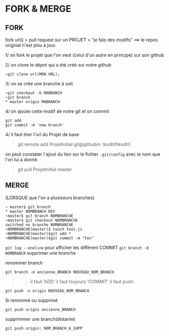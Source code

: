 # FORK & MERGE

FORK
---

fork url() > pull request sur un PROJET > "je fais des modifs"
==> le repos original n'est plsu à jour.


1/ on fork le projet que l'on veut (celui d'un autre en principe) sur son github

2/ on clone le dépot qui a été créé sur notre github
```
~git clone url(MON URL);
```

3/ on se crée une branche à soit
```
~git checkout -b MABRANCH
~git branch
* master origin MABRANCH
```
4/ on ajoute cette modif de notre git et on commit
```
git add
git commit -m 'new branch'
```
4/
il faut tirer l'url du Projet de base

> git remote add ProjetInitial git@githubm: lksdhfhksdhf.

on peut constater l'ajout du lien sur le fichier `.git/config` avec le nom que
l'on lui a donné.

> git pull ProjetInitial master


MERGE
---

(LORSQUE que l'on a plusiseurs branches)
```
~ master$ git branch
* master NOMBRANCH DEV
~master$ git branch NOMBRANCHE
~master$ git checkout NOMBRANCHE
switched on branche NOMBRANCHE
~NOMBRANCHE(master)$ touch text.js
~NOMBRANCHE(master)$git add *
~NOMBRANCHE(master)$git commit -m "tex"

```
`git log --oneline` pour afficher les différent COMMIT
`git branch -d NOMBRANCH` supprimer une branche


renommer branch
```
git branch -m ancienne_BRANCH NOUVEAU_NOM_BRANCH
```
>> il faut 'ADD'
>> il faut toujours 'COMMIT'
>> il faut push:
```
git push -u origin NOUVEAU_NOM_BRANCH
```
Si renommé ou supprimé
```
git push origin ancienne_BRANCH
```



supprimmer une branch(distante)
```
git push origin: NOM_BRANCH_A_SUPP
```
